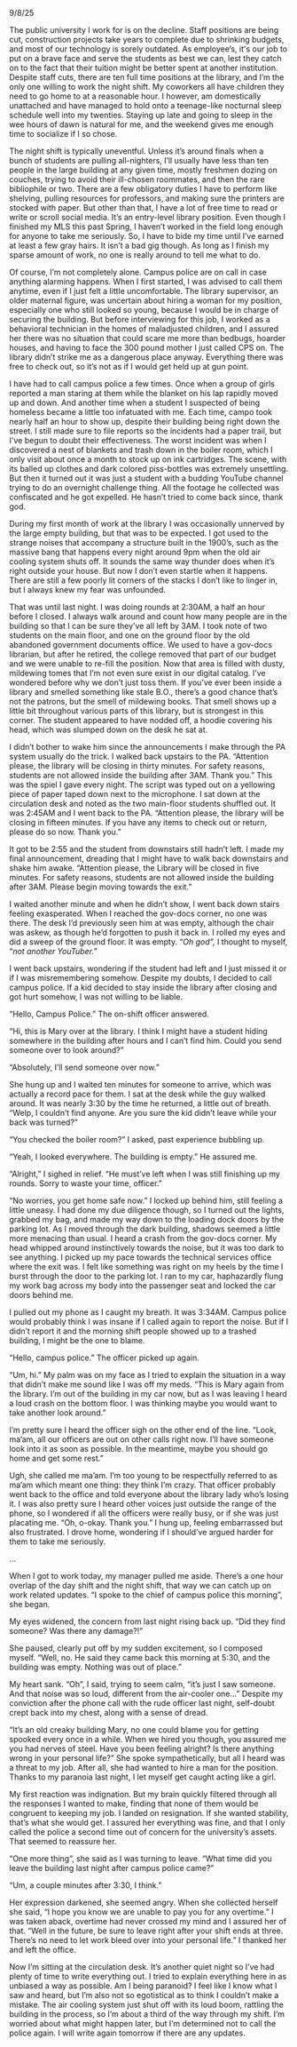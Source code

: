 9/8/25



The public university I work for is on the decline. Staff positions are being cut, construction projects take years to complete due to shrinking budgets, and most of our technology is sorely outdated. As employee’s, it's our job to put on a brave face and serve the students as best we can, lest they catch on to the fact that their tuition might be better spent at another institution. Despite staff cuts, there are ten full time positions at the library, and I’m the only one willing to work the night shift. My coworkers all have children they need to go home to at a reasonable hour. I however, am domestically unattached and have managed to hold onto a teenage-like nocturnal sleep schedule well into my twenties. Staying up late and going to sleep in the wee hours of dawn is natural for me, and the weekend gives me enough time to socialize if I so chose.



The night shift is typically uneventful. Unless it’s around finals when a bunch of students are pulling all-nighters, I’ll usually have less than ten people in the large building at any given time, mostly freshmen dozing on couches, trying to avoid their ill-chosen roommates, and then the rare bibliophile or two. There are a few obligatory duties I have to perform like shelving, pulling resources for professors, and making sure the printers are stocked with paper. But other than that, I have a lot of free time to read or write or scroll social media. It’s an entry-level library position. Even though I finished my MLS this past Spring, I haven’t worked in the field long enough for anyone to take me seriously. So, I have to bide my time until I’ve earned at least a few gray hairs. It isn’t a bad gig though. As long as I finish my sparse amount of work, no one is really around to tell me what to do. 



Of course, I’m not completely alone. Campus police are on call in case anything alarming happens. When I first started, I was advised to call them anytime, even if I just felt a little uncomfortable. The library supervisor, an older maternal figure, was uncertain about hiring a woman for my position, especially one who still looked so young, because I would be in charge of securing the building. But before interviewing for this job, I worked as a behavioral technician in the homes of maladjusted children, and I assured her there was no situation that could scare me more than bedbugs, hoarder houses, and having to face the 300 pound mother I just called CPS on. The library didn’t strike me as a dangerous place anyway. Everything there was free to check out, so it’s not as if I would get held up at gun point.



I have had to call campus police a few times. Once when a group of girls reported a man staring at them while the blanket on his lap rapidly moved up and down. And another time when a student I suspected of being homeless became a little too infatuated with me. Each time, campo took nearly half an hour to show up, despite their building being right down the street. I still made sure to file reports so the incidents had a paper trail, but I've begun to doubt their effectiveness. The worst incident was when I discovered a nest of blankets and trash down in the boiler room, which I only visit about once a month to stock up on ink cartridges. The scene, with its balled up clothes and dark colored piss-bottles was extremely unsettling. But then it turned out it was just a student with a budding YouTube channel trying to do an overnight challenge thing. All the footage he collected was confiscated and he got expelled. He hasn’t tried to come back since, thank god.



During my first month of work at the library I was occasionally unnerved by the large empty building, but that was to be expected. I got used to the strange noises that accompany a structure built in the 1900’s, such as the massive bang that happens every night around 9pm when the old air cooling system shuts off. It sounds the same way thunder does when it’s right outside your house. But now I don’t even startle when it happens. There are still a few poorly lit corners of the stacks I don’t like to linger in, but I always knew my fear was unfounded.



That was until last night. I was doing rounds at 2:30AM, a half an hour before I closed. I always walk around and count how many people are in the building so that I can be sure they’ve all left by 3AM. I took note of two students on the main floor, and one on the ground floor by the old abandoned government documents office. We used to have a gov-docs librarian, but after he retired, the college removed that part of our budget and we were unable to re-fill the position. Now that area is filled with dusty, mildewing tomes that I’m not even sure exist in our digital catalog. I’ve wondered before why we don’t just toss them. If you’ve ever been inside a library and smelled something like stale B.O., there’s a good chance that’s not the patrons, but the smell of mildewing books. That smell shows up a little bit throughout various parts of this library, but is strongest in this corner. The student appeared to have nodded off, a hoodie covering his head, which was slumped down on the desk he sat at.



I didn’t bother to wake him since the announcements I make through the PA system usually do the trick. I walked back upstairs to the PA. “Attention please, the library will be closing in thirty minutes. For safety reasons, students are not allowed inside the building after 3AM. Thank you.” This was the spiel I gave every night. The script was typed out on a yellowing piece of paper taped down next to the microphone. I sat down at the circulation desk and noted as the two main-floor students shuffled out. It was 2:45AM and I went back to the PA. “Attention please, the library will be closing in fifteen minutes. If you have any items to check out or return, please do so now. Thank you.”



It got to be 2:55 and the student from downstairs still hadn’t left. I made my final announcement, dreading that I might have to walk back downstairs and shake him awake. “Attention please, the Library will be closed in five minutes. For safety reasons, students are not allowed inside the building after 3AM. Please begin moving towards the exit.”



I waited another minute and when he didn’t show, I went back down stairs feeling exasperated. When I reached the gov-docs corner, no one was there. The desk I’d previously seen him at was empty, although the chair was askew, as though he’d forgotten to push it back in. I rolled my eyes and did a sweep of the ground floor. It was empty. “*Oh god”,* I thought to myself, “*not another YouTuber.”* 



I went back upstairs, wondering if the student had left and I just missed it or if I was misremembering somehow. Despite my doubts, I decided to call campus police. If a kid decided to stay inside the library after closing and got hurt somehow, I was not willing to be liable. 



“Hello, Campus Police.” The on-shift officer answered.



“Hi, this is Mary over at the library. I think I might have a student hiding somewhere in the building after hours and I can’t find him. Could you send someone over to look around?”



“Absolutely, I’ll send someone over now.”



She hung up and I waited ten minutes for someone to arrive, which was actually a record pace for them. I sat at the desk while the guy walked around. It was nearly 3:30 by the time he returned, a little out of breath. “Welp, I couldn’t find anyone. Are you sure the kid didn’t leave while your back was turned?”



“You checked the boiler room?” I asked, past experience bubbling up.



“Yeah, I looked everywhere. The building is empty.” He assured me.



“Alright,” I sighed in relief. “He must’ve left when I was still finishing up my rounds. Sorry to waste your time, officer.”



“No worries, you get home safe now.” I locked up behind him, still feeling a little uneasy. I had done my due diligence though, so I turned out the lights, grabbed my bag, and made my way down to the loading dock doors by the parking lot. As I moved through the dark building, shadows seemed a little more menacing than usual. I heard a crash from the gov-docs corner. My head whipped around instinctively towards the noise, but it was too dark to see anything. I picked up my pace towards the technical services office where the exit was. I felt like something was right on my heels by the time I burst through the door to the parking lot. I ran to my car, haphazardly flung my work bag across my body into the passenger seat and locked the car doors behind me.



I pulled out my phone as I caught my breath. It was 3:34AM. Campus police would probably think I was insane if I called again to report the noise. But if I didn’t report it and the morning shift people showed up to a trashed building, I might be the one to blame.



“Hello, campus police.” The officer picked up again.



“Um, hi.” My palm was on my face as I tried to explain the situation in a way that didn’t make me sound like I was off my meds. “This is Mary again from the library. I’m out of the building in my car now, but as I was leaving I heard a loud crash on the bottom floor. I was thinking maybe you would want to take another look around.”



I’m pretty sure I heard the officer sigh on the other end of the line. “Look, ma’am, all our officers are out on other calls right now. I’ll have someone look into it as soon as possible. In the meantime, maybe you should go home and get some rest.”



Ugh, she called me ma’am. I’m too young to be respectfully referred to as ma’am which meant one thing: they think I’m crazy. That officer probably went back to the office and told everyone about the library lady who’s losing it. I was also pretty sure I heard other voices just outside the range of the phone, so I wondered if all the officers were really busy, or if she was just placating me. “Oh, o-okay. Thank you.” I hung up, feeling embarrassed but also frustrated. I drove home, wondering if I should’ve argued harder for them to take me seriously.



… 



When I got to work today, my manager pulled me aside. There’s a one hour overlap of the day shift and the night shift, that way we can catch up on work related updates. “I spoke to the chief of campus police this morning”, she began.



My eyes widened, the concern from last night rising back up. “Did they find someone? Was there any damage?!”



She paused, clearly put off by my sudden excitement, so I composed myself. “Well, no. He said they came back this morning at 5:30, and the building was empty. Nothing was out of place.”



My heart sank. “Oh”, I said, trying to seem calm, “it’s just I saw someone. And that noise was so loud, different from the air-cooler one…” Despite my conviction after the phone call with the rude officer last night, self-doubt crept back into my chest, along with a sense of dread. 



“It’s an old creaky building Mary, no one could blame you for getting spooked every once in a while. When we hired you though, you assured me you had nerves of steel. Have you been feeling alright? Is there anything wrong in your personal life?” She spoke sympathetically, but all I heard was a threat to my job. After all, she had wanted to hire a man for the position. Thanks to my paranoia last night, I let myself get caught acting like a girl.



My first reaction was indignation. But my brain quickly filtered through all the responses I wanted to make, finding that none of them would be congruent to keeping my job. I landed on resignation. If she wanted stability, that’s what she would get. I assured her everything was fine, and that I only called the police a second time out of concern for the university’s assets. That seemed to reassure her.



“One more thing”, she said as I was turning to leave. “What time did you leave the building last night after campus police came?”



“Um, a couple minutes after 3:30, I think.”



Her expression darkened, she seemed angry. When she collected herself she said, “I hope you know we are unable to pay you for any overtime.” I was taken aback, overtime had never crossed my mind and I assured her of that. “Well in the future, be sure to leave right after your shift ends at three. There’s no need to let work bleed over into your personal life.” I thanked her and left the office.



Now I’m sitting at the circulation desk. It’s another quiet night so I’ve had plenty of time to write everything out. I tried to explain everything here in as unbiased a way as possible. Am I being paranoid? I feel like I know what I saw and heard, but I’m also not so egotistical as to think I couldn’t make a mistake. The air cooling system just shut off with its loud boom, rattling the building in the process, so I’m about a third of the way through my shift. I’m worried about what might happen later, but I’m determined not to call the police again. I will write again tomorrow if there are any updates.

